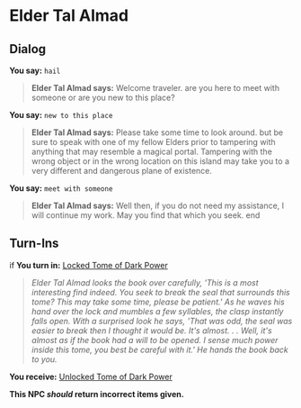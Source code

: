 # Elder Tal Almad
## Dialog

**You say:** `hail`



>**Elder Tal Almad says:** Welcome traveler. are you here to meet with someone or are you new to this place?

**You say:** `new to this place`



>**Elder Tal Almad says:** Please take some time to look around. but be sure to speak with one of my fellow Elders prior to tampering with anything that may resemble a magical portal.  Tampering with the wrong object or in the wrong location on this island may take you to a very different and dangerous plane of existence.

**You say:** `meet with someone`



>**Elder Tal Almad says:** Well then, if you do not need my assistance, I will continue my work. May you find that which you seek.
end

## Turn-Ins





if **You turn in:** [Locked Tome of Dark Power](/item/28741)


>*Elder Tal Almad looks the book over carefully, 'This is a most interesting find indeed. You seek to break the seal that surrounds this tome? This may take some time, please be patient.' As he waves his hand over the lock and mumbles a few syllables, the clasp instantly falls open. With a surprised look he says, 'That was odd, the seal was easier to break then I thought it would be. It's almost. . . Well, it's almost as if the book had a will to be opened. I sense much power inside this tome, you best be careful with it.' He hands the book back to you.*


 **You receive:**  [Unlocked Tome of Dark Power](/item/28742) 

**This NPC *should* return incorrect items given.**
